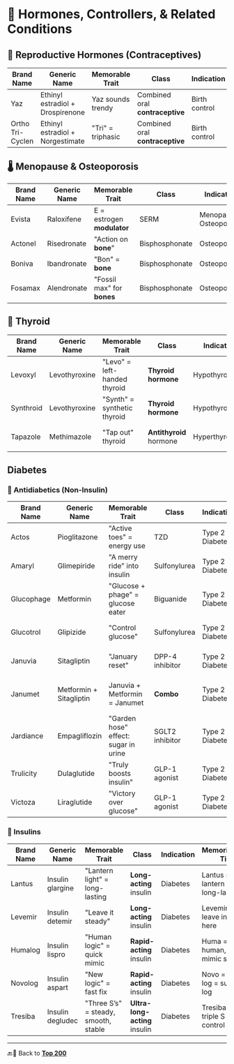 # 🧬 Hormones, Controllers, & Related Conditions

## 🔻 Reproductive Hormones (Contraceptives)

| Brand Name | Generic Name | Memorable Trait | Class | Indication | Memorization Tip |
|------------|--------------|------------------|-------|------------|------------------|
| Yaz | Ethinyl estradiol + Drospirenone | Yaz sounds trendy | Combined oral **contraceptive** | Birth control | Yaz = youth appeal |
| Ortho Tri-Cyclen | Ethinyl estradiol + Norgestimate | "Tri" = triphasic | Combined oral **contraceptive** | Birth control | Ortho = straight, Tri = 3 phases |

## 🌡️ Menopause & Osteoporosis

| Brand Name | Generic Name | Memorable Trait | Class | Indication | Memorization Tip |
|------------|--------------|------------------|-------|------------|------------------|
| Evista | Raloxifene | E = estrogen **modulator** | SERM | Menopause / Osteoporosis | Evista = estrogen view |
| Actonel | Risedronate | "Action on **bone**" | Bisphosphonate | Osteoporosis | Act = activate bone |
| Boniva | Ibandronate | "Bon" = **bone** | Bisphosphonate | Osteoporosis | Boniva = bone viva |
| Fosamax | Alendronate | "Fossil max" for **bones** | Bisphosphonate | Osteoporosis | Maximize fossil density |

## 🦋 Thyroid

| Brand Name | Generic Name | Memorable Trait | Class | Indication | Memorization Tip |
|------------|--------------|------------------|-------|------------|------------------|
| Levoxyl | Levothyroxine | "Levo" = left-handed thyroid | **Thyroid hormone** | Hypothyroidism | Levoxyl = left/right balance |
| Synthroid | Levothyroxine | "Synth" = synthetic thyroid | **Thyroid hormone** | Hypothyroidism | Synth = synthetic hormone |
| Tapazole | Methimazole | "Tap out" thyroid | **Antithyroid** hormone | Hyperthyroidism | Tap = stop excess thyroid |

## Diabetes

### 🍬 Antidiabetics (Non-Insulin)

| Brand Name | Generic Name | Memorable Trait | Class | Indication | Memorization Tip |
|------------|--------------|------------------|-------|------------|------------------|
| Actos | Pioglitazone | "Active toes" = energy use | TZD | Type 2 Diabetes | Act = activate insulin use |
| Amaryl | Glimepiride | "A merry ride" into insulin | Sulfonylurea | Type 2 Diabetes | Amaryl = cheerful insulin |
| Glucophage | Metformin | "Glucose + phage" = glucose eater | Biguanide | Type 2 Diabetes | Glucophage devours glucose |
| Glucotrol | Glipizide | "Control glucose" | Sulfonylurea | Type 2 Diabetes | Glucotrol = glucose control |
| Januvia | Sitagliptin | "January reset" | DPP-4 inhibitor | Type 2 Diabetes | Januvia = January sugar restart |
| Janumet | Metformin + Sitagliptin | Januvia + Metformin = Janumet | **Combo** | Type 2 Diabetes | Janumet = combo of 2 familiar names |
| Jardiance | Empagliflozin | "Garden hose" effect: sugar in urine | SGLT2 inhibitor | Type 2 Diabetes | Jardiance = pee out sugar |
| Trulicity | Dulaglutide | "Truly boosts insulin" | GLP-1 agonist | Type 2 Diabetes | Trulicity = truly helps |
| Victoza | Liraglutide | "Victory over glucose" | GLP-1 agonist | Type 2 Diabetes | Victoza = victorious sugar control |

### 💉 Insulins

| Brand Name | Generic Name | Memorable Trait | Class | Indication | Memorization Tip |
|------------|--------------|------------------|-------|------------|------------------|
| Lantus | Insulin glargine | "Lantern light" = long-lasting | **Long-acting** insulin | Diabetes | Lantus = lantern = long-lasting |
| Levemir | Insulin detemir | "Leave it steady" | **Long-acting** insulin | Diabetes | Levemir = leave insulin here |
| Humalog | Insulin lispro | "Human logic" = quick mimic | **Rapid-acting** insulin | Diabetes | Huma = human, log = mimic spike |
| Novolog | Insulin aspart | "New logic" = fast fix | **Rapid-acting** insulin | Diabetes | Novo = new, log = sugar log |
| Tresiba | Insulin degludec | "Three S’s" = steady, smooth, stable | **Ultra-long-acting** insulin | Diabetes | Tresiba = triple S = ultra control |

---

🔙🔗 Back to [**Top 200**](../iv_top_200.md)
